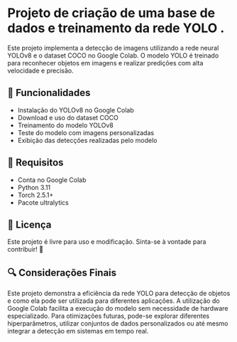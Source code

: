 # Projeto de criação de uma base de dados e treinamento da rede YOLO . 
Este projeto implementa a detecção de imagens utilizando a rede neural YOLOv8 e o dataset COCO no Google Colab. O modelo YOLO é treinado para reconhecer objetos em imagens e realizar predições com alta velocidade e precisão.

## 📌 Funcionalidades
* Instalação do YOLOv8 no Google Colab
* Download e uso do dataset COCO
* Treinamento do modelo YOLOv8
* Teste do modelo com imagens personalizadas
* Exibição das detecções realizadas pelo modelo

## 📌 Requisitos

* Conta no Google Colab
* Python 3.11
* Torch 2.5.1+
* Pacote ultralytics

 ## 📜 Licença

Este projeto é livre para uso e modificação. Sinta-se à vontade para contribuir! 🚀
## 🔍 Considerações Finais

Este projeto demonstra a eficiência da rede YOLO para detecção de objetos e como ela pode ser utilizada para diferentes aplicações. A utilização do Google Colab facilita a execução do modelo sem necessidade de hardware especializado. Para otimizações futuras, pode-se explorar diferentes hiperparâmetros, utilizar conjuntos de dados personalizados ou até mesmo integrar a detecção em sistemas em tempo real.
